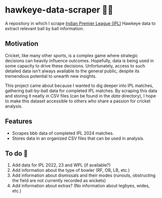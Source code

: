 # hawkeye-data-scraper 🏏🦅
A repository in which I scrape [Indian Premier League (IPL)](https://www.iplt20.com/) Hawkeye data to extract relevant ball by ball information.

## Motivation
Cricket, like many other sports, is a complex game where strategic decisions can heavily influence outcomes. Hopefully, data is being used in some capacity to drive these decisions. Unfortunately, access to such detailed data isn't always available to the general public, despite its tremendous potential to unearth new insights.

This project came about because I wanted to dig deeper into IPL matches, gathering ball-by-ball data for completed IPL matches. By scraping this data and storing it neatly in CSV files (can be found in the *data* directory), I hope to make this dataset accessible to others who share a passion for cricket analysis.

## Features
- Scrapes bbb data of completed IPL 2024 matches.
- Stores data in an organized CSV files that can be used in analysis.

## To do 🔨

1. Add data for IPL 2022, 23 and WPL (if available?)
2. Add information about the type of bowler (RF, OB, LB, etc.)
3. Add information about dismissals and their modes (runouts, obstructing the field are not currently recorded as wickets)
4. Add information about extras? (No information about legbyes, wides, etc.)